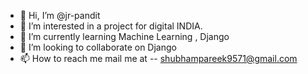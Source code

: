 - 👋 Hi, I’m @jr-pandit
- 👀 I’m interested in a project for digital INDIA.
- 🌱 I’m currently learning Machine Learning , Django 
- 💞️ I’m looking to collaborate on Django
- 📫 How to reach me mail me at -- shubhampareek9571@gmail.com

<!---
jr-pandit/jr-pandit is a ✨ special ✨ repository because its `README.md` (this file) appears on your GitHub profile.
You can click the Preview link to take a look at your changes.
--->
